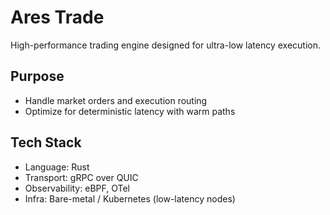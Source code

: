 # Ares Trade

High-performance trading engine designed for ultra-low latency execution.

## Purpose

- Handle market orders and execution routing
- Optimize for deterministic latency with warm paths

## Tech Stack

- Language: Rust
- Transport: gRPC over QUIC
- Observability: eBPF, OTel
- Infra: Bare-metal / Kubernetes (low-latency nodes)
